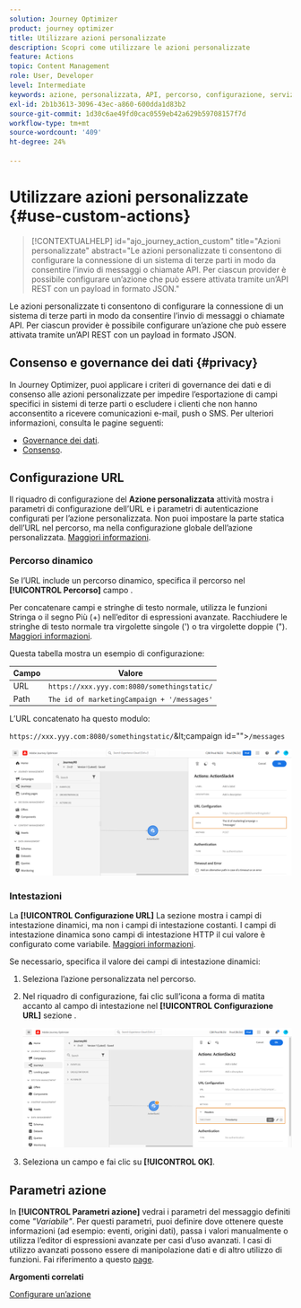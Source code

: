 ```yaml
---
solution: Journey Optimizer
product: journey optimizer
title: Utilizzare azioni personalizzate
description: Scopri come utilizzare le azioni personalizzate
feature: Actions
topic: Content Management
role: User, Developer
level: Intermediate
keywords: azione, personalizzata, API, percorso, configurazione, servizio
exl-id: 2b1b3613-3096-43ec-a860-600dda1d83b2
source-git-commit: 1d30c6ae49fd0cac0559eb42a629b59708157f7d
workflow-type: tm+mt
source-wordcount: '409'
ht-degree: 24%

---
```


# Utilizzare azioni personalizzate {#use-custom-actions}

>[!CONTEXTUALHELP]
>id="ajo_journey_action_custom"
>title="Azioni personalizzate"
>abstract="Le azioni personalizzate ti consentono di configurare la connessione di un sistema di terze parti in modo da consentire l’invio di messaggi o chiamate API. Per ciascun provider è possibile configurare un’azione che può essere attivata tramite un’API REST con un payload in formato JSON."

Le azioni personalizzate ti consentono di configurare la connessione di un sistema di terze parti in modo da consentire l’invio di messaggi o chiamate API. Per ciascun provider è possibile configurare un’azione che può essere attivata tramite un’API REST con un payload in formato JSON.

## Consenso e governance dei dati {#privacy}

In Journey Optimizer, puoi applicare i criteri di governance dei dati e di consenso alle azioni personalizzate per impedire l’esportazione di campi specifici in sistemi di terze parti o escludere i clienti che non hanno acconsentito a ricevere comunicazioni e-mail, push o SMS. Per ulteriori informazioni, consulta le pagine seguenti:

* [Governance dei dati](../action/action-privacy.md).
* [Consenso](../action/consent.md).

## Configurazione URL

Il riquadro di configurazione del **Azione personalizzata** attività mostra i parametri di configurazione dell’URL e i parametri di autenticazione configurati per l’azione personalizzata. Non puoi impostare la parte statica dell’URL nel percorso, ma nella configurazione globale dell’azione personalizzata. [Maggiori informazioni](../action/about-custom-action-configuration.md).

### Percorso dinamico

Se l’URL include un percorso dinamico, specifica il percorso nel **[!UICONTROL Percorso]** campo .

Per concatenare campi e stringhe di testo normale, utilizza le funzioni Stringa o il segno Più (+) nell’editor di espressioni avanzate. Racchiudere le stringhe di testo normale tra virgolette singole (&#39;) o tra virgolette doppie (&quot;). [Maggiori informazioni](expression/expressionadvanced.md).

Questa tabella mostra un esempio di configurazione:

| Campo | Valore |
| --- | --- |
| URL | `https://xxx.yyy.com:8080/somethingstatic/` |
| Path | `The id of marketingCampaign + '/messages'` |

L’URL concatenato ha questo modulo:

`https://xxx.yyy.com:8080/somethingstatic/`\&lt;campaign id=&quot;&quot;>`/messages`

![](assets/journey-custom-action-url.png)

### Intestazioni

La **[!UICONTROL Configurazione URL]** La sezione mostra i campi di intestazione dinamici, ma non i campi di intestazione costanti. I campi di intestazione dinamica sono campi di intestazione HTTP il cui valore è configurato come variabile. [Maggiori informazioni](../action/about-custom-action-configuration.md).

Se necessario, specifica il valore dei campi di intestazione dinamici:

1. Seleziona l’azione personalizzata nel percorso.
1. Nel riquadro di configurazione, fai clic sull’icona a forma di matita accanto al campo di intestazione nel **[!UICONTROL Configurazione URL]** sezione .

   ![](assets/journey-dynamicheaderfield.png)

1. Seleziona un campo e fai clic su **[!UICONTROL OK]**.

## Parametri azione

In **[!UICONTROL Parametri azione]** vedrai i parametri del messaggio definiti come _&quot;Variabile&quot;_. Per questi parametri, puoi definire dove ottenere queste informazioni (ad esempio: eventi, origini dati), passa i valori manualmente o utilizza l’editor di espressioni avanzate per casi d’uso avanzati. I casi di utilizzo avanzati possono essere di manipolazione dati e di altro utilizzo di funzioni. Fai riferimento a questo [page](expression/expressionadvanced.md).

**Argomenti correlati**

[Configurare un’azione](../action/about-custom-action-configuration.md)
